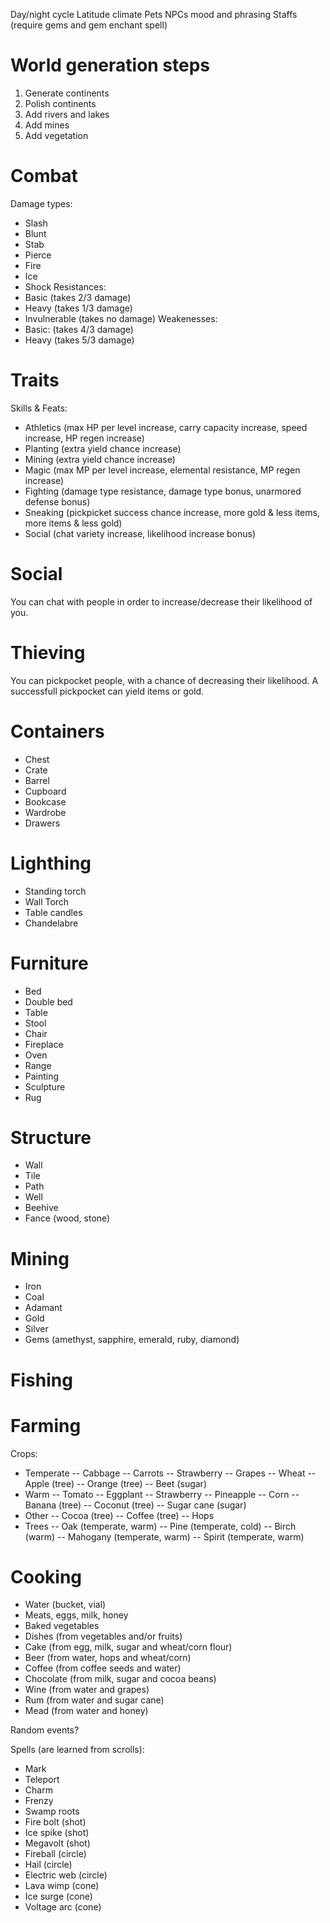 Day/night cycle
Latitude climate
Pets
NPCs mood and phrasing
Staffs (require gems and gem enchant spell)

# World generation steps

1. Generate continents
2. Polish continents
3. Add rivers and lakes
4. Add mines
5. Add vegetation

# Combat

Damage types:

- Slash
- Blunt
- Stab
- Pierce
- Fire
- Ice
- Shock
  Resistances:
- Basic (takes 2/3 damage)
- Heavy (takes 1/3 damage)
- Invulnerable (takes no damage)
  Weakenesses:
- Basic: (takes 4/3 damage)
- Heavy (takes 5/3 damage)

# Traits

Skills & Feats:

- Athletics (max HP per level increase, carry capacity increase, speed increase, HP regen increase)
- Planting (extra yield chance increase)
- Mining (extra yield chance increase)
- Magic (max MP per level increase, elemental resistance, MP regen increase)
- Fighting (damage type resistance, damage type bonus, unarmored defense bonus)
- Sneaking (pickpicket success chance increase, more gold & less items, more items & less gold)
- Social (chat variety increase, likelihood increase bonus)

# Social

You can chat with people in order to increase/decrease their likelihood of you.

# Thieving

You can pickpocket people, with a chance of decreasing their likelihood. A successfull pickpocket can yield items or gold.

# Containers

- Chest
- Crate
- Barrel
- Cupboard
- Bookcase
- Wardrobe
- Drawers

# Lighthing

- Standing torch
- Wall Torch
- Table candles
- Chandelabre

# Furniture

- Bed
- Double bed
- Table
- Stool
- Chair
- Fireplace
- Oven
- Range
- Painting
- Sculpture
- Rug

# Structure

- Wall
- Tile
- Path
- Well
- Beehive
- Fance (wood, stone)

# Mining

- Iron
- Coal
- Adamant
- Gold
- Silver
- Gems (amethyst, sapphire, emerald, ruby, diamond)

# Fishing

# Farming

Crops:

- Temperate
  -- Cabbage
  -- Carrots
  -- Strawberry
  -- Grapes
  -- Wheat
  -- Apple (tree)
  -- Orange (tree)
  -- Beet (sugar)
- Warm
  -- Tomato
  -- Eggplant
  -- Strawberry
  -- Pineapple
  -- Corn
  -- Banana (tree)
  -- Coconut (tree)
  -- Sugar cane (sugar)
- Other
  -- Cocoa (tree)
  -- Coffee (tree)
  -- Hops
- Trees
  -- Oak (temperate, warm)
  -- Pine (temperate, cold)
  -- Birch (warm)
  -- Mahogany (temperate, warm)
  -- Spirit (temperate, warm)

# Cooking

- Water (bucket, vial)
- Meats, eggs, milk, honey
- Baked vegetables
- Dishes (from vegetables and/or fruits)
- Cake (from egg, milk, sugar and wheat/corn flour)
- Beer (from water, hops and wheat/corn)
- Coffee (from coffee seeds and water)
- Chocolate (from milk, sugar and cocoa beans)
- Wine (from water and grapes)
- Rum (from water and sugar cane)
- Mead (from water and honey)

Random events?

Spells (are learned from scrolls):

- Mark
- Teleport
- Charm
- Frenzy
- Swamp roots
- Fire bolt (shot)
- Ice spike (shot)
- Megavolt (shot)
- Fireball (circle)
- Hail (circle)
- Electric web (circle)
- Lava wimp (cone)
- Ice surge (cone)
- Voltage arc (cone)
